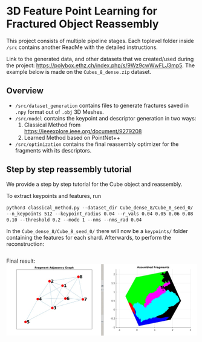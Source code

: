 # 3D Feature Point Learning for Fractured Object Reassembly

This project consists of multiple pipeline stages. Each toplevel folder inside `/src` contains another ReadMe with the detailed instructions.

Link to the generated data, and other datasets that we created/used during the project: https://polybox.ethz.ch/index.php/s/9Wz9cwWwFLJ3mp5. The example below is made on the `Cubes_8_dense.zip` dataset.

## Overview

- `/src/dataset_generation` contains files to generate fractures saved in `.npy` format out of `.obj` 3D Meshes.
- `/src/model` contains the keypoint and descriptor generation in two ways:
    1. Classical Method from https://ieeexplore.ieee.org/document/9279208
    2. Learned Method based on PointNet++
- `/src/optimization` contains the final reassembly optimizer for the fragments with its descriptors. 

## Step by step reassembly tutorial

We provide a step by step tutorial for the Cube object and reassembly.

To extract keypoints and features, run
```
python3 classical_method.py --dataset_dir Cube_dense_8/Cube_8_seed_0/ --n_keypoints 512 --keypoint_radius 0.04 --r_vals 0.04 0.05 0.06 0.08 0.10 --threshold 0.2 --mode 1 --nms --nms_rad 0.04
```

In the `Cube_dense_8/Cube_8_seed_0/` there will now be a `keypoints/` folder containing the features for each shard. Afterwards, to perform the reconstruction:
```
```

Final result:
![Recon](images/cuberecon.jpeg)
